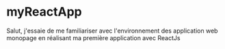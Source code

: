# myReactApp
Salut, j'essaie de me familiariser avec l'environnement des application web monopage en réalisant ma première application avec ReactJs
